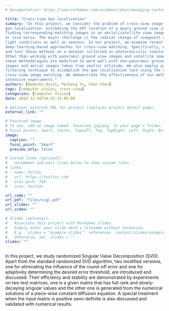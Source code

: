 ```yaml
---
# Documentation: https://sourcethemes.com/academic/docs/managing-content/

title: "Cross-view Geo-localization"
summary: "In this project, we consider the problem of cross-view image-based ground-to-aerial
geo-localization: estimating the GPS location of a query ground view image by
finding corresponding matching images in an aerial/satellite view image database,
or vice versa. The major challenge is the radical change of viewpoint and different
light conditions as well as seasons. In our project, we examine recent studies in
deep-learning-based approaches for cross-view matching. Specifically, we train
and test these methods on a dataset collected on photorealistic simulator AirSim.
Other than working with panoramic ground view images and satellite imagery,
these methodologies are modified to work well with non-panoramic ground view
images and aerial images taken from smaller altitude. We also employ particle
filtering technique to accomplish the geo-localization task using the results from
cross-view image matching. We demonstrate the effectiveness of our methods with
intensive experiments."
authors: [Deeksha Dixit, Peihong Yu, Chen Chen]
tags: [computer vision, cross-view]
categories: [Computer Vision]
date: 2019-12-16T19:31:15-05:00

# Optional external URL for project (replaces project detail page).
external_link: ""

# Featured image
# To use, add an image named `featured.jpg/png` to your page's folder.
# Focal points: Smart, Center, TopLeft, Top, TopRight, Left, Right, BottomLeft, Bottom, BottomRight.
image:
  caption: ""
  focal_point: "Smart"
  preview_only: false

# Custom links (optional).
#   Uncomment and edit lines below to show custom links.
# links:
# - name: Follow
#   url: https://twitter.com
#   icon_pack: fab
#   icon: twitter

url_code: ""
url_pdf: "files/cvgl.pdf"
url_slides: ""
url_video: ""

# Slides (optional).
#   Associate this project with Markdown slides.
#   Simply enter your slide deck's filename without extension.
#   E.g. `slides = "example-slides"` references `content/slides/example-slides.md`.
#   Otherwise, set `slides = ""`.
slides: ""
---
```


In this project, we study randomized Singular Value Decomposition (SVD). Apart from the standard randomized SVD algorithm, two modified versions, one for eliminating the influence of the round-off error and one for adaptively determining the desired error threshold, are introduced and discussed. Their efficiency and stability are demonstrated by experiments on two test matrices, one is a given matrix that has full rank and slowly-decaying singular values and the other one is generated from the numerical solutions of a piece-wise constant diffusion equation. A special treatment when the input matrix is positive semi-definite is also discussed and validated with numerical results.
